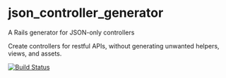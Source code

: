 # json\_controller\_generator

A Rails generator for JSON-only controllers

Create controllers for restful APIs, without generating unwanted helpers, views, and assets.

[![Build Status](https://secure.travis-ci.org/swipely/json_controller_generator.png?branch=master)](https://travis-ci.org/swipely/json_controller_generator)
